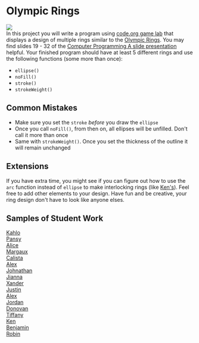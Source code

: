 Olympic Rings
=============
![](https://stillmed.olympic.org/media/Images/OlympicOrg/IOC/The_Organisation/The-Olympic-Rings/Olympic_rings_TM_c_IOC_All_rights_reserved_1.jpg?interpolation=lanczos-none&resize=700:*)   
In this project you will write a program using [code.org game lab](https://code.org/educate/gamelab) that displays a design of multiple rings similar to the [Olympic Rings](https://www.olympic.org/olympic-rings). You may find slides 19 - 32 of the [Computer Programming A slide presentation](https://docs.google.com/presentation/d/1fm_Di0qR4HpRWTf8tJtcW3u5by3OrilfXIPZ517K1js/edit?usp=sharing) helpful. Your finished program should have at least 5 different rings and use the following functions (some more than once):

*	`ellipse()`  
*	`noFill()`  
*	`stroke()`  
*	`strokeWeight()`

Common Mistakes
-----------------------
* Make sure you set the `stroke` *before* you draw the `ellipse`
* Once you call `noFill()`, from then on, all ellipses will be unfilled. Don't call it more than once
* Same with `strokeWeight()`. Once you set the thickness of the outline it will remain unchanged

Extensions
-----------------------
If you have extra time, you might see if you can figure out how to use the `arc` function instead of `ellipse` to make interlocking rings (like [Ken's](https://studio.code.org/projects/gamelab/gBbNMY3k_XOmYP8b7W0cjePtJW_5xPOU8NImHPWRoOc)). Feel free to add other elements to your design. Have fun and be creative, your ring design don't have to look like anyone elses.

Samples of Student Work
-----------------------
[Kahlo](https://studio.code.org/projects/gamelab/GFbrVuHOypisqa9kKuupsB6pSBK5WnRkoyn_uEUQWyo)   
[Pansy](https://studio.code.org/projects/gamelab/J8IT77JOYq2Jtdlp9pCAsICWenB2rR06u29TCbPMXyA)   
[Alice](https://studio.code.org/projects/gamelab/8FSIMUItS5-dmP0_RWO-VzTmOtr0AKSA4SrkL4YcJts)   
[Margaux](https://studio.code.org/projects/gamelab/LNvwha6n7v27TT_3499fl67vks7t3ozbFn4-gveTc4E)   
[Calista](https://studio.code.org/projects/gamelab/LU68jLthk4PEPsVg1312Og8mXrL9Dp1ndIQ9uNcIi2Y)   
[Alex](https://studio.code.org/projects/gamelab/RjdkVRTjuO7GNwTVL7NzC7sjsUQxQfYm_E3-GugXEr4)   
[Johnathan](https://studio.code.org/projects/gamelab/p9SOgkMQ71BOJNGp0EvlgO-bSLmZeFhkiWCHLYUwpMw)   
[Jianna](https://studio.code.org/projects/gamelab/EgG59iQ_LER1XJzCQAyD-VPQLkOLoLPplrL45VpOCE0)   
[Xander](https://studio.code.org/projects/gamelab/GFbrVuHOypisqa9kKuupsB6pSBK5WnRkoyn_uEUQWyo)   
[Justin](https://studio.code.org/projects/gamelab/6uesv0M3cPMI4HXjDycbbfudowKVx5JQJawowSpKuEw)   
[Alex](https://studio.code.org/projects/gamelab/RDji9oZM6gGFCGc2G_SyMOtPv6GqfzOBUSVmG8e395w)   
[Jordan](https://studio.code.org/projects/gamelab/9eM1LNh0Fql1yEHmjwZ1O6uBaznU0u0e6Y7OY3tJhbI)   
[Donovan](https://studio.code.org/projects/gamelab/uozZCEjVYaxN7qY0WzOL25yKA2m-pdjM8-2y15RpmZw)   
[Tiffany](https://studio.code.org/projects/gamelab/oepNECdrZn2ZG7iPsOAcR0nFT6E5OAPxsAOYYewkqL4)   
[Ken](https://studio.code.org/projects/gamelab/gBbNMY3k_XOmYP8b7W0cjePtJW_5xPOU8NImHPWRoOc)   
[Benjamin](https://studio.code.org/projects/gamelab/XN1NsUwt7Pzzibjufkw0GJsRsGEB9pBq501i-XV3L4s)   
[Robin](https://studio.code.org/projects/gamelab/lfyiUBmEXrsj32LEZiFhLbSNZuUl5M71P-k1WJhioNg)   
 
